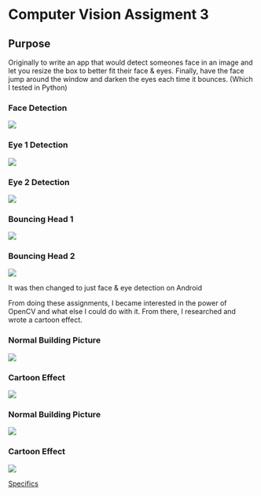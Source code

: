 <h1> Computer Vision Assigment 3 </h1>

<h2> Purpose </h2>

<p> Originally to write an app that would detect someones face in an image and let you resize the box to better fit their face & eyes.  Finally, have the face jump around the window and darken the eyes each time it bounces. (Which I tested in Python) </p>

<h3> Face Detection </h3>
<img src = "https://github.com/DanielChurch/FacialDetection/blob/master/Examples/FaceDetect.png"/>

<h3> Eye 1 Detection </h3>
<img src = "https://github.com/DanielChurch/FacialDetection/blob/master/Examples/EyeDetect.png"/>

<h3> Eye 2 Detection </h3>
<img src = "https://github.com/DanielChurch/FacialDetection/blob/master/Examples/EyeDetect2.png"/>

<h3> Bouncing Head 1 </h3>
<img src = "https://github.com/DanielChurch/FacialDetection/blob/master/Examples/Bounce1.png"/>

<h3> Bouncing Head 2 </h3>
<img src = "https://github.com/DanielChurch/FacialDetection/blob/master/Examples/Bounce2.png"/>

<p> It was then changed to just face & eye detection on Android </p>

<p> From doing these assignments, I became interested in the power of OpenCV and what else I could do with it.  From there, I researched and wrote a cartoon effect. </p>

<h3> Normal Building Picture </h3>
<img src = "https://github.com/DanielChurch/FacialDetection/blob/master/Examples/building.png"/>

<h3> Cartoon Effect </h3>
<img src = "https://github.com/DanielChurch/FacialDetection/blob/master/Examples/CartoonBuildings.png"/>

<h3> Normal Building Picture </h3>
<img src = "https://github.com/DanielChurch/FacialDetection/blob/master/Examples/building2.jpg"/>

<h3> Cartoon Effect </h3>
<img src = "https://github.com/DanielChurch/FacialDetection/blob/master/Examples/CartoonBuilding2.png"/>

<a href = "https://github.com/DanielChurch/FacialDetection/blob/master/Assignment3.pdf"> Specifics </a>
